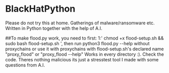 # BlackHatPython
Please do not try this at home. Gatherings of malware/ransomware etc. Written in Python together with the help of A.I.

##To make flood.py work, you need to first:
1:' chmod +x flood-setup.sh && sudo bash flood-setup.sh ', then run python3 flood.py --help without proxychains or use it with proxychains with flood-setup.sh's declared name "proxy_flood" or "proxy_flood --help" Works in every directory :). Check the code. Theres nothing malicious its just a stresstest tool I made with some questions from A.I.
